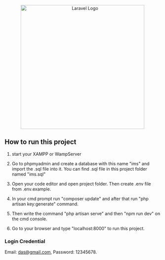 <p align="center"><a href="https://laravel.com" target="_blank"><img src="https://raw.githubusercontent.com/laravel/art/master/logo-lockup/5%20SVG/2%20CMYK/1%20Full%20Color/laravel-logolockup-cmyk-red.svg" width="400" alt="Laravel Logo"></a></p>

## How to run this project

1. start your XAMPP or WampServer

2. Go to phpmyadmin and create a database with this name "ims" and import the .sql file into it. 
   You can find .sql file in this project folder named "ims.sql"
   
4. Open your code editor and open project folder. Then create .env file from .env.example.

5. In your cmd prompt run "composer update" and after that run "php artisan key:generate" command.

6. Then write the command "php artisan serve" and then "npm run dev" on the cmd console.

7. Go to your browser and type "localhost:8000" to run this project.
   

### Login Credential

Email: das@gmail.com,
Password: 12345678.








